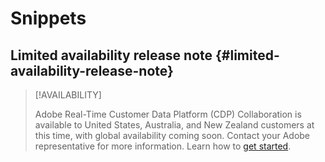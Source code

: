 # Snippets

## Limited availability release note {#limited-availability-release-note}

>[!AVAILABILITY]
>
>Adobe Real-Time Customer Data Platform (CDP) Collaboration is available to United States, Australia, and New Zealand customers at this time, with global availability coming soon. Contact your Adobe representative for more information. Learn how to [get started](/help/guide/home.md#get-started).


